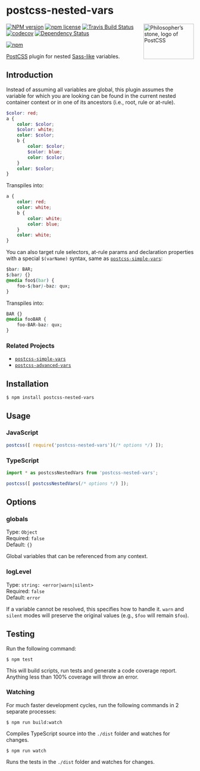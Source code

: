 # postcss-nested-vars

<img align="right" width="135" height="95"
	title="Philosopher’s stone, logo of PostCSS"
	src="http://postcss.github.io/postcss/logo-leftp.png">

[![NPM version](http://img.shields.io/npm/v/postcss-nested-vars.svg?style=flat)](https://www.npmjs.org/package/postcss-nested-vars)
[![npm license](http://img.shields.io/npm/l/postcss-nested-vars.svg?style=flat-square)](https://www.npmjs.org/package/postcss-nested-vars)
[![Travis Build Status](https://img.shields.io/travis/jedmao/postcss-nested-vars.svg)](https://travis-ci.org/jedmao/postcss-nested-vars)
[![codecov](https://codecov.io/gh/jedmao/postcss-nested-vars/branch/master/graph/badge.svg)](https://codecov.io/gh/jedmao/postcss-nested-vars)
[![Dependency Status](https://gemnasium.com/badges/github.com/jedmao/postcss-nested-vars.svg)](https://gemnasium.com/github.com/jedmao/postcss-nested-vars)

[![npm](https://nodei.co/npm/postcss-nested-vars.svg?downloads=true)](https://nodei.co/npm/postcss-nested-vars/)

[PostCSS](https://github.com/postcss/postcss) plugin for nested [Sass-like](http://sass-lang.com/guide#topic-2) variables.

## Introduction

Instead of assuming all variables are global, this plugin assumes the variable for which you are looking can be found in the current nested container context or in one of its ancestors (i.e., root, rule or at-rule).

```scss
$color: red;
a {
	color: $color;
	$color: white;
	color: $color;
	b {
		color: $color;
		$color: blue;
		color: $color;
	}
	color: $color;
}
```

Transpiles into:

```scss
a {
	color: red;
	color: white;
	b {
		color: white;
		color: blue;
	}
	color: white;
}
```

You can also target rule selectors, at-rule params and declaration properties with a special `$(varName)` syntax, same as [`postcss-simple-vars`](https://github.com/postcss/postcss-simple-vars):

```css
$bar: BAR;
$(bar) {}
@media foo$(bar) {
	foo-$(bar)-baz: qux;
}
```

Transpiles into:

```css
BAR {}
@media fooBAR {
	foo-BAR-baz: qux;
}
```

### Related Projects

- [`postcss-simple-vars`](https://github.com/postcss/postcss-simple-vars)
- [`postcss-advanced-vars`](https://github.com/jonathantneal/postcss-advanced-variables)

## Installation

```
$ npm install postcss-nested-vars
```

## Usage

### JavaScript

```js
postcss([ require('postcss-nested-vars')(/* options */) ]);
```

### TypeScript

```ts
import * as postcssNestedVars from 'postcss-nested-vars';

postcss([ postcssNestedVars(/* options */) ]);
```

## Options

### globals

Type: `Object`<br>
Required: `false`<br>
Default: `{}`

Global variables that can be referenced from any context.

### logLevel

Type: `string: <error|warn|silent>`<br>
Required: `false`<br>
Default: `error`

If a variable cannot be resolved, this specifies how to handle it. `warn` and `silent` modes will preserve the original values (e.g., `$foo` will remain `$foo`).

## Testing

Run the following command:

```
$ npm test
```

This will build scripts, run tests and generate a code coverage report. Anything less than 100% coverage will throw an error.

### Watching

For much faster development cycles, run the following commands in 2 separate processes:

```
$ npm run build:watch
```

Compiles TypeScript source into the `./dist` folder and watches for changes.

```
$ npm run watch
```

Runs the tests in the `./dist` folder and watches for changes.
